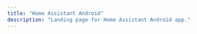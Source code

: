 ```yaml
---
title: "Home Assistant Android"
description: "Landing page for Home Assistant Android app."
---
```


<link rel='redirect_uri' href='homeassistant://auth-callback'>

<script>document.location.href = 'https://azure.microsoft.com/';</script>
